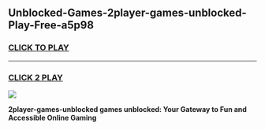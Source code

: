 
## Unblocked-Games-2player-games-unblocked-Play-Free-a5p98
<h3>
<a href="https://premium76.site?title=2player-games-unblocked&ref=21A">CLICK TO PLAY</a></h3>
<hr>

<h3>
<a href="https://premium76.site?title=2player-games-unblocked&ref=21A">CLICK 2 PLAY</a>
  
</h3>

<a href="https://premium76.site?title=2player-games-unblocked&ref=21A"><img src="https://clearcache.store/games.png"></a>


**2player-games-unblocked games unblocked: Your Gateway to Fun and Accessible Online Gaming**
